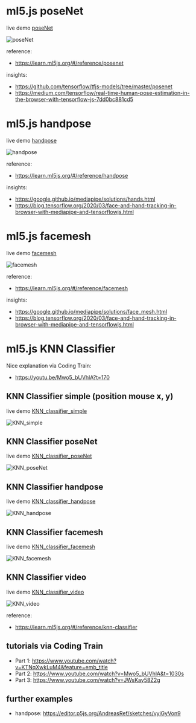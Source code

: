 # ml5.js poseNet
live demo [poseNet](https://hybridthingslab.github.io/course-teachable-machines/Block_II/01_poseNet/)

![poseNet](docs/poseNet_small.jpg)


reference:
* https://learn.ml5js.org/#/reference/posenet

insights:
* https://github.com/tensorflow/tfjs-models/tree/master/posenet
* https://medium.com/tensorflow/real-time-human-pose-estimation-in-the-browser-with-tensorflow-js-7dd0bc881cd5

# ml5.js handpose
live demo [handpose](https://hybridthingslab.github.io/course-teachable-machines/Block_II/02_handpose/)

![handpose](docs/handpose.jpg)

reference:
* https://learn.ml5js.org/#/reference/handpose

insights:
* https://google.github.io/mediapipe/solutions/hands.html
* https://blog.tensorflow.org/2020/03/face-and-hand-tracking-in-browser-with-mediapipe-and-tensorflowjs.html

# ml5.js facemesh
live demo [facemesh](https://hybridthingslab.github.io/course-teachable-machines/Block_II/03_facemesh/)

![facemesh](docs/facemesh.jpg)

reference:
* https://learn.ml5js.org/#/reference/facemesh

insights:
* https://google.github.io/mediapipe/solutions/face_mesh.html
* https://blog.tensorflow.org/2020/03/face-and-hand-tracking-in-browser-with-mediapipe-and-tensorflowjs.html 

# ml5.js KNN Classifier
Nice explanation via Coding Train: 
* https://youtu.be/Mwo5_bUVhlA?t=170 

## KNN Classifier simple (position mouse x, y)
live demo [KNN_classifier_simple](https://hybridthingslab.github.io/course-teachable-machines/Block_II/04_KNN_classifier_simple/)

![KNN_simple](docs/KNN_simple.jpg)

## KNN Classifier poseNet
live demo [KNN_classifier_poseNet](https://hybridthingslab.github.io/course-teachable-machines/Block_II/05_KNN_classifier_poseNet/)

![KNN_poseNet](docs/KNN_poseNet.jpg)

## KNN Classifier handpose
live demo [KNN_classifier_handpose](https://hybridthingslab.github.io/course-teachable-machines/Block_II/06_KNN_classifier_handpose)

![KNN_handpose](docs/KNN_handpose.jpg)

## KNN Classifier facemesh
live demo [KNN_classifier_facemesh](https://hybridthingslab.github.io/course-teachable-machines/Block_II/07_KNN_classifier_facemesh/)

![KNN_facemesh](docs/KNN_facemesh.jpg)

## KNN Classifier video
live demo [KNN_classifier_video](https://hybridthingslab.github.io/course-teachable-machines/Block_II/08_KNN_classifier_video/)

![KNN_video](docs/KNN_video.jpg)

reference:
* https://learn.ml5js.org/#/reference/knn-classifier
## tutorials via Coding Train
* Part 1: https://www.youtube.com/watch?v=KTNqXwkLuM4&feature=emb_title
* Part 2: https://www.youtube.com/watch?v=Mwo5_bUVhlA&t=1030s
* Part 3: https://www.youtube.com/watch?v=JWsKay58Z2g
## further examples
* handpose: https://editor.p5js.org/AndreasRef/sketches/vyiGyVon9

